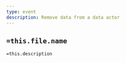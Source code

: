 ```yaml
---
type: event
description: Remove data from a data actor
---
```


## `=this.file.name`

`=this.description`
